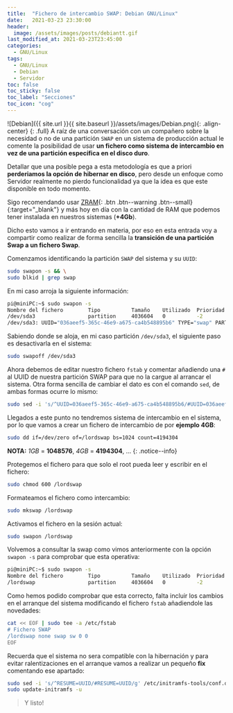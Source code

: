 ```yaml
---
title:  "Fichero de intercambio SWAP: Debian GNU/Linux"
date:   2021-03-23 23:30:00
header:
  image: /assets/images/posts/debiantt.gif
last_modified_at: 2021-03-23T23:45:00
categories:
  - GNU/Linux
tags:
  - GNU/Linux
  - Debian
  - Servidor
toc: false
toc_sticky: false
toc_label: "Secciones"
toc_icon: "cog"
---
```


![Debian]({{ site.url }}{{ site.baseurl }}/assets/images/Debian.png){: .align-center}
{: .full}
A raíz de una conversación con un compañero sobre la necesidad o no de una partición `SWAP` en un sistema de producción actual le comente la posibilidad de usar **un fichero como sistema de intercambio en vez de una partición específica en el disco duro**.

Detallar que una posible pega a esta metodología es que a priori **perderiamos la opción de hibernar en disco**, pero desde un enfoque como Servidor realmente no pierdo funcionalidad ya que la idea es que este disponible en todo momento.

Sigo recomendando usar [ZRAM](https://lordpedal.github.io/gnu/linux/zram-sbc-gnu/){: .btn .btn--warning .btn--small}{:target="_blank"} y más hoy en día con la cantidad de RAM que podemos tener instalada en nuestros sistemas (**+4Gb**).

Dicho esto vamos a ir entrando en materia, por eso en esta entrada voy a compartir como realizar de forma sencilla la **transición de una partición Swap a un fichero Swap**.

Comenzamos identificando la partición `SWAP` del sistema y su `UUID`:

```bash
sudo swapon -s && \
sudo blkid | grep swap
```

En mi caso arroja la siguiente información:

```bash
pi@miniPC:~$ sudo swapon -s
Nombre del fichero        Tipo          Tamaño    Utilizado  Prioridad
/dev/sda3                 partition     4036604   0          -2
/dev/sda3: UUID="036aeef5-365c-46e9-a675-ca4b548895b6" TYPE="swap" PARTUUID="4f72b4c8-e07a-4067-b504-8dd6a279f65d"
```

Sabiendo donde se aloja, en mi caso partición `/dev/sda3`, el siguiente paso es desactivarla en el sistema:

```bash
sudo swapoff /dev/sda3
```

Ahora debemos de editar nuestro fichero `fstab` y comentar añadiendo una `#` al UUID de nuestra partición SWAP para que no la cargue al arrancar el sistema. Otra forma sencilla de cambiar el dato es con el comando `sed`, de ambas formas ocurre lo mismo:

```bash
sudo sed -i 's/^UUID=036aeef5-365c-46e9-a675-ca4b548895b6/#UUID=036aeef5-365c-46e9-a675-ca4b548895b6/g' /etc/fstab
```

Llegados a este punto no tendremos sistema de intercambio en el sistema, por lo que vamos a crear un fichero de intercambio de por **ejemplo 4GB**:

```bash
sudo dd if=/dev/zero of=/lordswap bs=1024 count=4194304
```

**NOTA:** *1GB* = **1048576**, *4GB* = **4194304**, ...
{: .notice--info}

Protegemos el fichero para que solo el root pueda leer y escribir en el fichero:

```bash
sudo chmod 600 /lordswap
```

Formateamos el fichero como intercambio:

```bash
sudo mkswap /lordswap
```

Activamos el fichero en la sesión actual:

```bash
sudo swapon /lordswap
```

Volvemos a consultar la swap como vimos anteriormente con la opción `swapon -s` para comprobar que esta operativa:


```bash
pi@miniPC:~$ sudo swapon -s
Nombre del fichero        Tipo          Tamaño    Utilizado  Prioridad
/lordswap                 partition     4036604   0          -2
```

Como hemos podido comprobar que esta correcto, falta incluir los cambios en el arranque del sistema modificando el fichero `fstab` añadiendole las novedades:

```bash
cat << EOF | sudo tee -a /etc/fstab
# Fichero SWAP
/lordswap none swap sw 0 0
EOF
```

Recuerda que el sistema no sera compatible con la hibernación y para evitar ralentizaciones en el arranque vamos a realizar un pequeño **fix** comentando ese apartado:

```bash
sudo sed -i 's/^RESUME=UUID/#RESUME=UUID/g' /etc/initramfs-tools/conf.d/resume && \
sudo update-initramfs -u
```

> Y listo!
